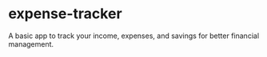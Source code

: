 # expense-tracker
A basic app to track your income, expenses, and savings for better financial management.
